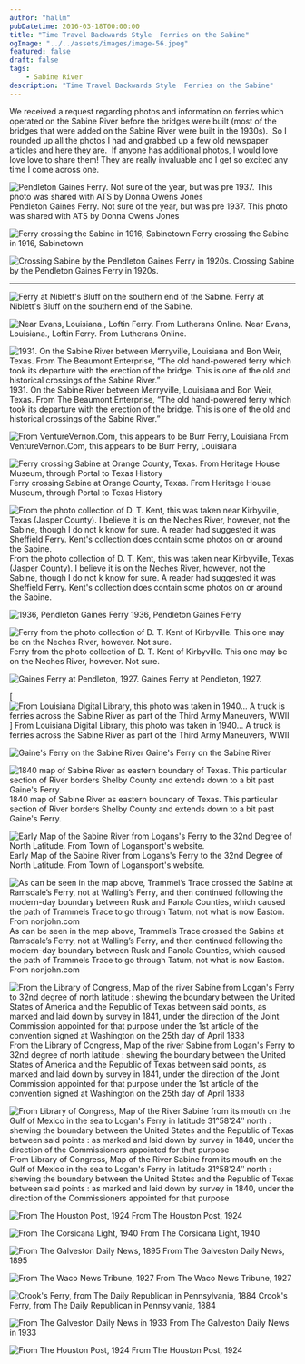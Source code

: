 ```yaml
---
author: "hallm"
pubDatetime: 2016-03-18T00:00:00
title: "Time Travel Backwards Style  Ferries on the Sabine"
ogImage: "../../assets/images/image-56.jpeg"
featured: false
draft: false
tags: 
    - Sabine River
description: "Time Travel Backwards Style  Ferries on the Sabine"
---
```


We received a request regarding photos and information on ferries which operated on the Sabine River before the bridges were built (most of the bridges that were added on the Sabine River were built in the 1930s).  So I rounded up all the photos I had and grabbed up a few old newspaper articles and here they are.  If anyone has additional photos, I would love love love to share them! They are really invaluable and I get so excited any time I come across one.

![Pendleton Gaines Ferry.  Not sure of the year, but was pre 1937. This photo was shared with ATS by Donna Owens Jones](@assets/images//image-56.jpeg) Pendleton Gaines Ferry. Not sure of the year, but was pre 1937. This photo was shared with ATS by Donna Owens Jones

<!--more-->

![Ferry crossing the Sabine in 1916, Sabinetown](@assets/images//image-71.jpeg) Ferry crossing the Sabine in 1916, Sabinetown

![Crossing Sabine by the Pendleton Gaines Ferry in 1920s.](@assets/images//image-54.jpeg) Crossing Sabine by the Pendleton Gaines Ferry in 1920s.

---

![Ferry at Niblett's Bluff on the southern end of the Sabine.](@assets/images//image-68.jpeg) Ferry at Niblett's Bluff on the southern end of the Sabine.

![Near Evans, Louisiana., Loftin Ferry. From Lutherans Online.](@assets/images//image-64.jpeg) Near Evans, Louisiana., Loftin Ferry. From Lutherans Online.

![1931. On the Sabine River between Merryville, Louisiana and Bon Weir, Texas. From The Beaumont Enterprise, “The old hand-powered ferry which took its departure with the erection of the bridge. This is one of the old and historical crossings of the Sabine River.”](@assets/images//image-60-1024x331.jpeg) 1931. On the Sabine River between Merryville, Louisiana and Bon Weir, Texas. From The Beaumont Enterprise, “The old hand-powered ferry which took its departure with the erection of the bridge. This is one of the old and historical crossings of the Sabine River.”

![From VentureVernon.Com, this appears to be Burr Ferry, Louisiana](@assets/images//image-52.jpeg) From VentureVernon.Com, this appears to be Burr Ferry, Louisiana

![Ferry crossing Sabine at Orange County, Texas.  From Heritage House Museum, through Portal to Texas History](@assets/images//image-58.jpeg) Ferry crossing Sabine at Orange County, Texas. From Heritage House Museum, through Portal to Texas History

![From the photo collection of D. T. Kent, this was taken near Kirbyville, Texas (Jasper County).  I believe it is on the Neches River, however, not the Sabine, though I do not k know for sure.  A reader had suggested it was Sheffield Ferry.  Kent's collection does contain some photos on or around the Sabine.  ](@assets/images//image-53-1024x797.jpeg) From the photo collection of D. T. Kent, this was taken near Kirbyville, Texas (Jasper County). I believe it is on the Neches River, however, not the Sabine, though I do not k know for sure. A reader had suggested it was Sheffield Ferry. Kent's collection does contain some photos on or around the Sabine.

![1936, Pendleton Gaines Ferry](@assets/images//image-61.jpeg) 1936, Pendleton Gaines Ferry

![Ferry from the photo collection of D. T. Kent of Kirbyville.  This one may be on the Neches River, however.  Not sure.  ](@assets/images//image-59.jpeg) Ferry from the photo collection of D. T. Kent of Kirbyville. This one may be on the Neches River, however. Not sure.

![Gaines Ferry at Pendleton, 1927. ](@assets/images//image-57-647x1024.jpeg) Gaines Ferry at Pendleton, 1927.

[![From Louisiana Digital Library, this photo was taken in 1940... A truck is ferries across the Sabine River as part of the Third Army Maneuvers, WWII](@assets/images//image-55.jpeg)] From Louisiana Digital Library, this photo was taken in 1940... A truck is ferries across the Sabine River as part of the Third Army Maneuvers, WWII

![Gaine's Ferry on the Sabine River](@assets/images//image-69-665x1024.jpeg) Gaine's Ferry on the Sabine River

![1840 map of Sabine River as eastern boundary of Texas.  This particular section of River borders Shelby County and extends down to a bit past Gaine's Ferry.](@assets/images//image-67-784x1024.jpeg) 1840 map of Sabine River as eastern boundary of Texas. This particular section of River borders Shelby County and extends down to a bit past Gaine's Ferry.

![Early Map of the Sabine River from Logans's Ferry to the 32nd Degree of North Latitude.  From Town of Logansport's website.](@assets/images//image-66.jpeg) Early Map of the Sabine River from Logans's Ferry to the 32nd Degree of North Latitude. From Town of Logansport's website.

![As can be seen in the map above, Trammel’s Trace crossed the Sabine at Ramsdale’s Ferry, not at Walling’s Ferry, and then continued following the modern-day boundary between Rusk and Panola Counties, which caused the path of Trammels Trace to go through Tatum, not what is now Easton.  From nonjohn.com](@assets/images//image-65.jpeg) As can be seen in the map above, Trammel’s Trace crossed the Sabine at Ramsdale’s Ferry, not at Walling’s Ferry, and then continued following the modern-day boundary between Rusk and Panola Counties, which caused the path of Trammels Trace to go through Tatum, not what is now Easton. From nonjohn.com

![From the Library of Congress, Map of the river Sabine from Logan's Ferry to 32nd degree of north latitude : shewing the boundary between the United States of America and the Republic of Texas between said points, as marked and laid down by survey in 1841, under the direction of the Joint Commission appointed for that purpose under the 1st article of the convention signed at Washington on the 25th day of April 1838 ](@assets/images//image-63-1024x784.jpeg) From the Library of Congress, Map of the river Sabine from Logan's Ferry to 32nd degree of north latitude : shewing the boundary between the United States of America and the Republic of Texas between said points, as marked and laid down by survey in 1841, under the direction of the Joint Commission appointed for that purpose under the 1st article of the convention signed at Washington on the 25th day of April 1838

![From Library of Congress, Map of the River Sabine from its mouth on the Gulf of Mexico in the sea to Logan's Ferry in latitude 31°58ʹ24ʺ north : shewing the boundary between the United States and the Republic of Texas between said points : as marked and laid down by survey in 1840, under the direction of the Commissioners appointed for that purpose ](@assets/images//image-62.jpeg) From Library of Congress, Map of the River Sabine from its mouth on the Gulf of Mexico in the sea to Logan's Ferry in latitude 31°58ʹ24ʺ north : shewing the boundary between the United States and the Republic of Texas between said points : as marked and laid down by survey in 1840, under the direction of the Commissioners appointed for that purpose

![From The Houston Post, 1924](@assets/images//image-51.jpeg) From The Houston Post, 1924

![From The Corsicana Light, 1940](@assets/images//image-50.jpeg) From The Corsicana Light, 1940

![From The Galveston Daily News, 1895](@assets/images//image-49.jpeg) From The Galveston Daily News, 1895

![From The Waco News Tribune, 1927](@assets/images//image-48.jpeg) From The Waco News Tribune, 1927

![Crook's Ferry, from The Daily Republican in Pennsylvania, 1884](@assets/images//image-47.jpeg) Crook's Ferry, from The Daily Republican in Pennsylvania, 1884

![From The Galveston Daily News in 1933](@assets/images//image-46.jpeg) From The Galveston Daily News in 1933

![From The Houston Post, 1924](@assets/images//image-45.jpeg) From The Houston Post, 1924